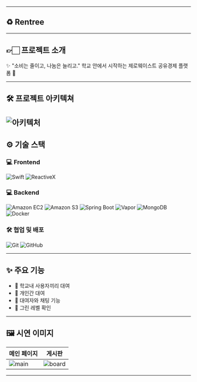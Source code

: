 
---
## ♻️ Rentree

---
## 👉🏻 프로젝트 소개


✨ "소비는 줄이고, 나눔은 늘리고." 학교 안에서 시작하는 제로웨이스트 공유경제 플랫폼 🥳

---
## 🛠 프로젝트 아키텍쳐
![아키텍처](Retree.drawio.png)
---

## ⚙️ 기술 스택

### 💻 Frontend
![Swift](https://img.shields.io/badge/Swift-FA7343?style=for-the-badge&logo=swift&logoColor=white)
![ReactiveX](https://img.shields.io/badge/ReactiveX-B7178C?style=for-the-badge&logo=reactivex&logoColor=white)
  
### 💻 Backend
![Amazon EC2](https://img.shields.io/badge/Amazon_EC2-FF9900?style=for-the-badge&logo=amazonec2&logoColor=white)
![Amazon S3](https://img.shields.io/badge/Amazon_S3-569A31?style=for-the-badge&logo=amazonaws&logoColor=white)
![Spring Boot](https://img.shields.io/badge/Spring_Boot-6DB33F?style=for-the-badge&logo=springboot&logoColor=white)
![Vapor](https://img.shields.io/badge/Vapor-0D0D0D?style=for-the-badge&logo=vapor&logoColor=white)
![MongoDB](https://img.shields.io/badge/MongoDB-47A248?style=for-the-badge&logo=mongodb&logoColor=white)
![Docker](https://img.shields.io/badge/Docker-2496ED?style=for-the-badge&logo=docker&logoColor=white)

### 🛠️ 협업 및 배포
![Git](https://img.shields.io/badge/Git-F05032?style=for-the-badge&logo=git&logoColor=white)
![GitHub](https://img.shields.io/badge/GitHub-181717?style=for-the-badge&logo=github&logoColor=white)

---

## ✨ 주요 기능

- 🏫 학교내 사용자끼리 대여
- 🤝 개인간 대여
- 💬 대여자와 채팅 기능
- 🌳 그린 레벨 확인

---

## 🖼️ 시연 이미지

| 메인 페이지 | 게시판 |
|-------------|--------|
| ![main](https://your-image-link.com/main.png) | ![board](https://your-image-link.com/board.png) |

---
